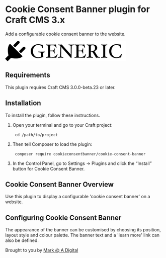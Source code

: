 # Cookie Consent Banner plugin for Craft CMS 3.x

Add a configurable cookie consent banner to the website.

![Screenshot](resources/img/plugin-logo.png)

## Requirements

This plugin requires Craft CMS 3.0.0-beta.23 or later.

## Installation

To install the plugin, follow these instructions.

1. Open your terminal and go to your Craft project:

        cd /path/to/project

2. Then tell Composer to load the plugin:

        composer require cookieconsentbanner/cookie-consent-banner

3. In the Control Panel, go to Settings → Plugins and click the “Install” button for Cookie Consent Banner.

## Cookie Consent Banner Overview

Use this plugin to display a configurable 'cookie consent banner' on a website.

## Configuring Cookie Consent Banner

The appearance of the banner can be customised by choosing its position, layout style and colour palette. The banner text and a 'learn more' link can also be defined.  

Brought to you by [Mark @ A Digital](https://adigital.agency)